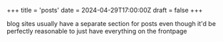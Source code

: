 +++
title = 'posts'
date = 2024-04-29T17:00:00Z
draft = false
+++

blog sites usually have a separate section for posts even though it'd be perfectly reasonable to just have everything on the frontpage
